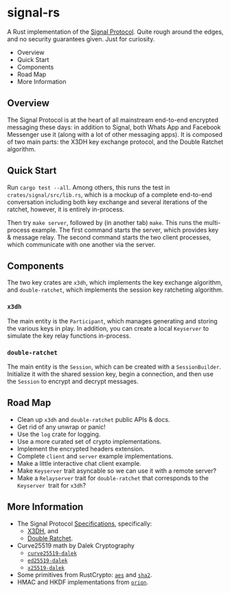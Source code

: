 signal-rs
=========

A Rust implementation of the [Signal Protocol].  Quite rough around
the edges, and no security guarantees given.  Just for curiosity.

* Overview
* Quick Start
* Components
* Road Map
* More Information

Overview
--------

The Signal Protocol is at the heart of all mainstream end-to-end
encrypted messaging these days: in addition to Signal, both Whats
App and Facebook Messenger use it (along with a lot of other
messaging apps).  It is composed of two main parts: the X3DH key
exchange protocol, and the Double Ratchet algorithm.

Quick Start
-----------

Run `cargo test --all`.  Among others, this runs the test in
`crates/signal/src/lib.rs`, which is a mockup of a complete end-to-end
conversation including both key exchange and several iterations of
the ratchet, however, it is entirely in-process.

Then try `make server`, followed by (in another tab) `make`.  This
runs the multi-process example.  The first command starts the server,
which provides key & message relay.  The second command starts the
two client processes, which communicate with one another via the
server.

Components
----------

The two key crates are `x3dh`, which implements the key exchange
algorithm, and `double-ratchet`, which implements the session key
ratcheting algorithm.

### `x3dh`

The main entity is the `Participant`, which manages generating and
storing the various keys in play.  In addition, you can create a
local `Keyserver` to simulate the key relay functions in-process.

### `double-ratchet`

The main entity is the `Session`, which can be created with a
`SessionBuilder`.  Initialize it with the shared session key,
begin a connection, and then use the `Session` to encrypt and
decrypt messages.

Road Map
--------

- Clean up `x3dh` and `double-ratchet` public APIs & docs.
- Get rid of any unwrap or panic!
- Use the `log` crate for logging.
- Use a more curated set of crypto implementations.
- Implement the encrypted headers extension.
- Complete `client` and `server` example implementations.
- Make a little interactive chat client example.
- Make `Keyserver` trait asyncable so we can use it with a
  remote server?
- Make a `Relayserver` trait for `double-ratchet` that
  corresponds to the `Keyserver `trait for `x3dh`?

More Information
----------------

* The Signal Protocol [Specifications], specifically:
  * [X3DH], and
  * [Double Ratchet].
* Curve25519 math by Dalek Cryptography
  * [`curve25519-dalek`]
  * [`ed25519-dalek`]
  * [`x25519-dalek`]
* Some primitives from RustCrypto: [`aes`] and [`sha2`].
* HMAC and HKDF implementations from [`orion`].

[Signal Protocol]: https://signal.org/docs/
[Specifications]: https://signal.org/docs/
[X3DH]: https://signal.org/docs/specifications/x3dh/
[Double Ratchet]: https://signal.org/docs/specifications/doubleratchet/
[`curve25519-dalek`]: https://doc.dalek.rs/curve25519_dalek/index.html
[`ed25519-dalek`]: https://doc.dalek.rs/ed25519_dalek/index.html
[`x25519-dalek`]: https://doc.dalek.rs/x25519_dalek/index.html
[`aes`]: https://github.com/RustCrypto/block-ciphers
[`sha2`]: https://github.com/RustCrypto/hashes
[`orion`]: https://github.com/brycx/orion
